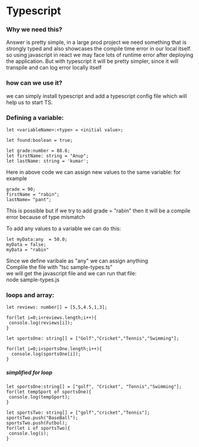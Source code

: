 # Typescript

### Why we need this?
 Answer is pretty simple, in a large prod project we need something that is strongly typed and also showcases the compile time error in our local itself.<br>
 so using javascript in react we may face lots of runtime error after deploying the application. But with typescript it will be pretty simpler, since it will transpile and can log error locally itself<br>

 ### how can we use it?
 we can simply install typescript and add a typescript config file which will help us to start TS.



 ### Defining a variable:
 ```
 let <variableName>:<type> = <initial value>;
```

```
let found:boolean = true;
```

```
let grade:number = 88.6;
let firstName: string = "Anup";
let lastName: string = 'kumar';
```

Here in above code we can assign new values to the same variable: for example<br>
```
grade = 90;
firstName = "rabin";
lastName= "pant";
```
This is possible but if we try to add grade  = "rabin" then it will be a compile error because of type mismatch<br>

To add any values to a variable we can do this:
```
let myData:any  = 50.0;
myData = false;
myData = "rabin"
```
Since we define varibale as "any" we can assign anything
<br>
Complile the file with "tsc sample-types.ts" <br>
we will get the javascript file and we can run that file: <br>
node sample-types.js


### loops and array:

```
let reviews: number[] = [5,5,4.5,1,3];

for(let i=0;i<reviews.length;i++){
 console.log(reviews[i]); 
}
```

```
let sportsOne: string[] = ["Golf","Cricket","Tennis","Swimming"];

for(let i=0;i<sportsOne.length;i++){
  console.log(sportsOne[i]);
}
```

##### simplified for loop

```
let sportsOne:string[] = ["golf", "Cricket", "Tennis","Swimming"];
for(let tempSport of sportsOne){
 console.log(tempSport);
}
```

```
let sportsTwo: string[] = ["golf","cricket","Tennis"];
sportsTwo.push("BaseBall");
sportsTwo.push(Futbol);
for(let i of sportsTwo){
 console.log(i);
}





